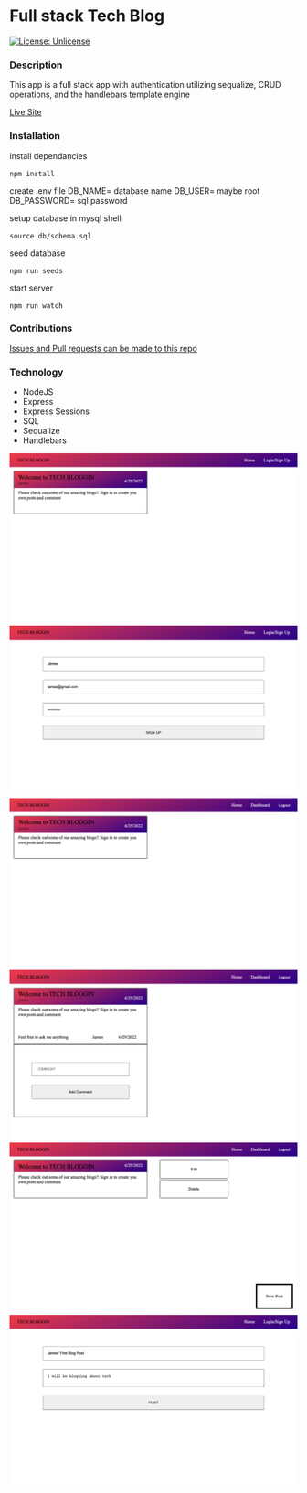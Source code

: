 # Full stack Tech Blog
[![License: Unlicense](https://img.shields.io/badge/license-Unlicense-blue.svg)](http://unlicense.org/)
### Description
This app is a full stack app with authentication utilizing sequalize, CRUD operations, and the handlebars template engine 

[Live Site](https://jamestechblog.herokuapp.com/)
### Installation
install dependancies

    npm install 

create .env file
    DB_NAME=   database name
    DB_USER=    maybe root
    DB_PASSWORD= sql password

setup database in mysql shell

    source db/schema.sql

seed database

    npm run seeds

start server

    npm run watch

### Contributions
[Issues and Pull requests can be made to this repo](https://github.com/SuedePritch/bug-free-abandoned-house)

### Technology
* NodeJS
* Express
* Express Sessions
* SQL
* Sequalize
* Handlebars

![](screenshot1.png)
![](screenshot2.png)
![](screenshot3.png)
![](screenshot4.png)
![](screenshot6.png)
![](screenshot5.png)